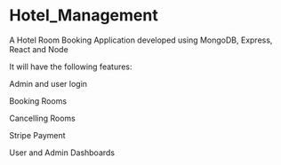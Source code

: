 # Hotel_Management
A Hotel Room Booking Application developed using MongoDB, Express, React and Node

It will have the following features:

Admin and user login

Booking Rooms

Cancelling Rooms

Stripe Payment

User and Admin Dashboards
